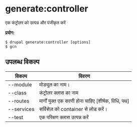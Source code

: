 # generate:controller
एक कंट्रोलर को उत्पन्न और पंजीकृत करें

**प्रयोग:**
```
$ drupal generate:controller [options] 
$ gcn  
```

## उपलब्ध विकल्प
विकल्प | विवरण
-------|-------------
--module | मोड्यूल का नाम।
--class | कंट्रोलर क्लास का नाम
--routes | मार्गों युक्त एक सरणी होना चाहिए [शीर्षक, विधि, पथ]
--services | सर्विसेज़ को container से लोड करें।
--test | एक परिक्षण क्लास उत्पन्न करें
